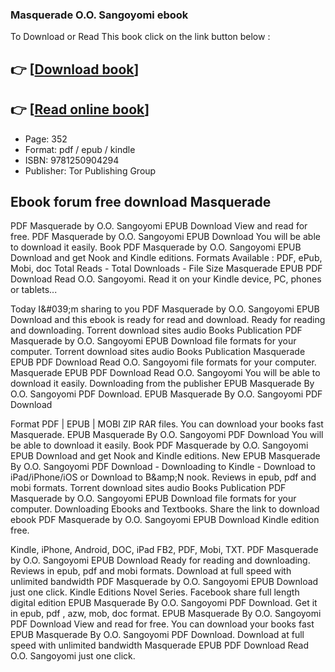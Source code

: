 ### Masquerade O.O. Sangoyomi ebook

To Download or Read This book click on the link button below :

## 👉  [**[Download book](http://get-pdfs.com/download.php?group=book&from=github.com&id=713248&lnk=1065 "Download book")**]

## 👉  [**[Read online book](http://get-pdfs.com/download.php?group=book&from=github.com&id=713248&lnk=1065 "Read online book")**]


* Page: 352
* Format: pdf / epub / kindle
* ISBN: 9781250904294
* Publisher: Tor Publishing Group



## Ebook forum free download Masquerade


PDF Masquerade by O.O. Sangoyomi EPUB Download View and read for free. PDF Masquerade by O.O. Sangoyomi EPUB Download You will be able to download it easily. Book PDF Masquerade by O.O. Sangoyomi EPUB Download and get Nook and Kindle editions. Formats Available : PDF, ePub, Mobi, doc Total Reads - Total Downloads - File Size Masquerade EPUB PDF Download Read O.O. Sangoyomi. Read it on your Kindle device, PC, phones or tablets...

Today I&amp;#039;m sharing to you PDF Masquerade by O.O. Sangoyomi EPUB Download and this ebook is ready for read and download. Ready for reading and downloading. Torrent download sites audio Books Publication PDF Masquerade by O.O. Sangoyomi EPUB Download file formats for your computer. Torrent download sites audio Books Publication Masquerade EPUB PDF Download Read O.O. Sangoyomi file formats for your computer. Masquerade EPUB PDF Download Read O.O. Sangoyomi You will be able to download it easily. Downloading from the publisher EPUB Masquerade By O.O. Sangoyomi PDF Download. EPUB Masquerade By O.O. Sangoyomi PDF Download

Format PDF | EPUB | MOBI ZIP RAR files. You can download your books fast Masquerade. EPUB Masquerade By O.O. Sangoyomi PDF Download You will be able to download it easily. Book PDF Masquerade by O.O. Sangoyomi EPUB Download and get Nook and Kindle editions. New EPUB Masquerade By O.O. Sangoyomi PDF Download - Downloading to Kindle - Download to iPad/iPhone/iOS or Download to B&amp;amp;N nook. Reviews in epub, pdf and mobi formats. Torrent download sites audio Books Publication PDF Masquerade by O.O. Sangoyomi EPUB Download file formats for your computer. Downloading Ebooks and Textbooks. Share the link to download ebook PDF Masquerade by O.O. Sangoyomi EPUB Download Kindle edition free.

Kindle, iPhone, Android, DOC, iPad FB2, PDF, Mobi, TXT. PDF Masquerade by O.O. Sangoyomi EPUB Download Ready for reading and downloading. Reviews in epub, pdf and mobi formats. Download at full speed with unlimited bandwidth PDF Masquerade by O.O. Sangoyomi EPUB Download just one click. Kindle Editions Novel Series. Facebook share full length digital edition EPUB Masquerade By O.O. Sangoyomi PDF Download. Get it in epub, pdf , azw, mob, doc format. EPUB Masquerade By O.O. Sangoyomi PDF Download View and read for free. You can download your books fast EPUB Masquerade By O.O. Sangoyomi PDF Download. Download at full speed with unlimited bandwidth Masquerade EPUB PDF Download Read O.O. Sangoyomi just one click.






